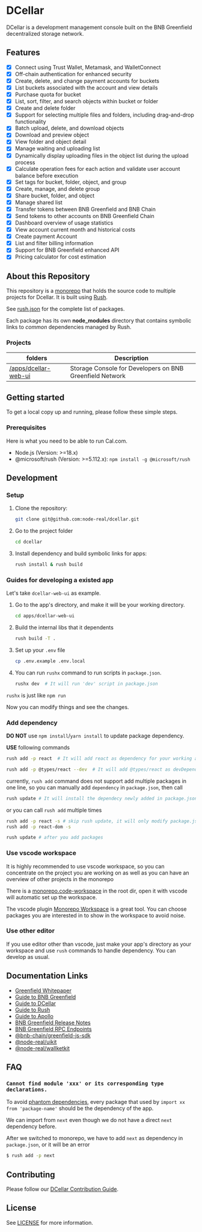 # DCellar
DCellar is a development management console built on the BNB Greenfield decentralized storage network.

## Features
- [x] Connect using Trust Wallet, Metamask, and WalletConnect
- [x] Off-chain authentication for enhanced security
- [x] Create, delete, and change payment accounts for buckets
- [x] List buckets associated with the account and view details
- [x] Purchase quota for bucket
- [x] List, sort, filter, and search objects within bucket or folder
- [x] Create and delete folder
- [x] Support for selecting multiple files and folders, including drag-and-drop functionality
- [x] Batch upload, delete, and download objects
- [x] Download and preview object
- [x] View folder and object detail
- [x] Manage waiting and uploading list
- [x] Dynamically display uploading files in the object list during the upload process
- [x] Calculate operation fees for each action and validate user account balance before execution
- [x] Set tags for bucket, folder, object, and group
- [x] Create, manage, and delete group
- [x] Share bucket, folder, and object
- [x] Manage shared list
- [x] Transfer tokens between BNB Greenfield and BNB Chain
- [x] Send tokens to other accounts on BNB Greenfield Chain
- [x] Dashboard overview of usage statistics
- [x] View account current month and historical costs
- [x] Create payment Account
- [x] List and filter billing information
- [x] Support for BNB Greenfield enhanced API
- [x] Pricing calculator for cost estimation

## About this Repository

This repository is a [monorepo](https://en.wikipedia.org/wiki/Monorepo) that holds the source code to multiple projects for Dcellar. It is built using [Rush](http://rushjs.io/).

See [rush.json](./rush.json) for the complete list of packages.

Each package has its own **node_modules** directory that contains symbolic links to _common_ dependencies managed by Rush.

### Projects
|  folders   | Description  |
|  ----  | ----  |
| [/apps/dcellar-web-ui](./apps/dcellar-web-ui) | Storage Console for Developers on BNB Greenfield Network |


## Getting started
To get a local copy up and running, please follow these simple steps.
### Prerequisites
Here is what you need to be able to run Cal.com.

- Node.js (Version: >=18.x)
- @microsoft/rush (Version: >=5.112.x): ```npm install -g @microsoft/rush```
## Development
### Setup
1. Clone the repository:
    ```bash
    git clone git@github.com:node-real/dcellar.git
    ```
2. Go to the project folder
    ```bash
    cd dcellar
    ```
3. Install dependency and build symbolic links for apps:
    ```bash
    rush install & rush build
    ```


### Guides for developing a existed app

Let's take `dcellar-web-ui` as example.
1. Go to the app's directory, and make it will be your working directory.

    ```bash
    cd apps/dcellar-web-ui
    ```

2. Build the internal libs that it dependents

    ```bash
    rush build -T .
    ```

3. Set up your `.env` file
    ```bash
    cp .env.example .env.local
    ```
4. You can run `rushx` command to run scripts in `package.json`.

    ```bash
    rushx dev  # It will run 'dev' script in package.json
    ```

`rushx` is just like `npm run`

Now you can modify things and see the changes.

### Add dependency

**DO NOT** use `npm install`/`yarn install` to update package dependency.

**USE** following commands

```bash
rush add -p react  # It will add react as dependency for your working app

rush add -p @types/react --dev  # It will add @types/react as devDependencies

```

currently, `rush add` command does not support add multiple packages in one line,
so you can manually add `dependency` in `package.json`, then call

```bash
rush update # It will install the dependecy newly added in package.json
```

or you can call `rush add` multiple times

```bash
rush add -p react -s # skip rush update, it will only modify package.json
rush add -p react-dom -s

rush update # after you add packages
```

### Use vscode workspace

It is highly recommended to use vscode workspace, so you can concentrate on the project you are working on as well as you can have an overview of other projects in the monorepo

There is a [monorepo.code-workspace](./monorepo.code-workspace) in the root dir, open it with vscode will automatic set up the workspace.

The vscode plugin [Monorepo Workspace](https://marketplace.visualstudio.com/items?itemName=folke.vscode-monorepo-workspace) is a great tool. You can choose packages you are interested in to show in the workspace to avoid noise.

### Use other editor

If you use editor other than vscode, just make your app's directory as your workspace and use `rush` commands to handle dependency. You can develop as usual.

## Documentation Links
- [Greenfield Whitepaper](https://github.com/bnb-chain/greenfield-whitepaper)
- [Guide to BNB Greenfield](https://docs.bnbchain.org/greenfield-docs/docs/guide/home)
- [Guide to DCellar](https://docs.nodereal.io/docs/dcellar-get-started)
- [Guide to Rush](https://rushjs.io/pages/intro/welcome/)
- [Guide to Apollo](https://github.com/apolloconfig/apollo)
- [BNB Greenfield Release Notes](https://docs.bnbchain.org/greenfield-docs/docs/release-notes/releaseNotes/#greenfield-v023---testnet-maintenance-upgrade-reset)
- [BNB Greenfield RPC Endpoints](https://docs.bnbchain.org/greenfield-docs/docs/api/endpoints/)
- [@bnb-chain/greenfield-js-sdk](https://docs.bnbchain.org/greenfield-js-sdk/)
- [@node-real/uikit](https://node-real.github.io/uikit/#/guides)
- [@node-real/wallketkit](https://node-real.github.io/walletkit/)


## FAQ

### `Cannot find module 'xxx' or its corresponding type declarations.`

To avoid [phantom dependencies](https://rushjs.io/pages/advanced/phantom_deps/), every package that used by `import xx from 'package-name'` should be the dependency of the app.

We can import from `next` even though we do not have a direct `next` dependency before.

After we switched to monorepo, we have to add `next` as dependency in `package.json`, or it will be an error

```bash
$ rush add -p next
```

## Contributing
Please follow our [DCellar Contribution Guide](./CONTRIBUTING.md).


## License
See [LICENSE](./LICENSE) for more information.